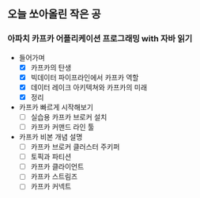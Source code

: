 ## 오늘 쏘아올린 작은 공

### 아파치 카프카 어플리케이션 프로그래밍 with 자바 읽기
- 들어가며
  - [x]  카프카의 탄생
  - [x]  빅데이터 파이프라인에서 카프카 역할
  - [X]  데이터 레이크 아키텍쳐와 카프카의 미래
  - [X]  정리
- 카프카 빠르게 시작해보기
  - [ ]  실습용 카프카 브로커 설치
  - [ ]  카프카 커맨드 라인 툴
- 카프카 비본 개념 설명
  - [ ]  카프카 브로커 클러스터 주키퍼
  - [ ]  토픽과 파티션
  - [ ]  카프카 클라이언트
  - [ ]  카프카 스트림즈
  - [ ]  카프카 커넥트
